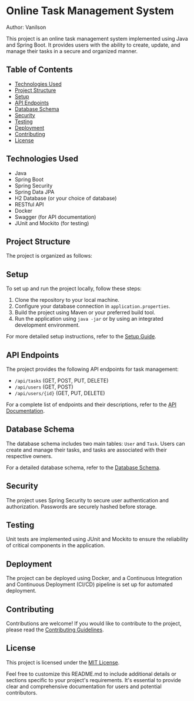 # Online Task Management System

Author: Vanilson

This project is an online task management system implemented using Java and Spring Boot. It provides users with the ability to create, update, and manage their tasks in a secure and organized manner.

## Table of Contents
- [Technologies Used](#technologies-used)
- [Project Structure](#project-structure)
- [Setup](#setup)
- [API Endpoints](#api-endpoints)
- [Database Schema](#database-schema)
- [Security](#security)
- [Testing](#testing)
- [Deployment](#deployment)
- [Contributing](#contributing)
- [License](#license)

## Technologies Used
- Java
- Spring Boot
- Spring Security
- Spring Data JPA
- H2 Database (or your choice of database)
- RESTful API
- Docker
- Swagger (for API documentation)
- JUnit and Mockito (for testing)

## Project Structure
The project is organized as follows:


## Setup
To set up and run the project locally, follow these steps:

1. Clone the repository to your local machine.
2. Configure your database connection in `application.properties`.
3. Build the project using Maven or your preferred build tool.
4. Run the application using `java -jar` or by using an integrated development environment.

For more detailed setup instructions, refer to the [Setup Guide](setup.md).

## API Endpoints
The project provides the following API endpoints for task management:

- `/api/tasks` (GET, POST, PUT, DELETE)
- `/api/users` (GET, POST)
- `/api/users/{id}` (GET, PUT, DELETE)

For a complete list of endpoints and their descriptions, refer to the [API Documentation](api.md).

## Database Schema
The database schema includes two main tables: `User` and `Task`. Users can create and manage their tasks, and tasks are associated with their respective owners.

For a detailed database schema, refer to the [Database Schema](database.md).

## Security
The project uses Spring Security to secure user authentication and authorization. Passwords are securely hashed before storage.

## Testing
Unit tests are implemented using JUnit and Mockito to ensure the reliability of critical components in the application.

## Deployment
The project can be deployed using Docker, and a Continuous Integration and Continuous Deployment (CI/CD) pipeline is set up for automated deployment.

## Contributing
Contributions are welcome! If you would like to contribute to the project, please read the [Contributing Guidelines](CONTRIBUTING.md).

## License
This project is licensed under the [MIT License](LICENSE).

Feel free to customize this README.md to include additional details or sections specific to your project's requirements. It's essential to provide clear and comprehensive documentation for users and potential contributors.
